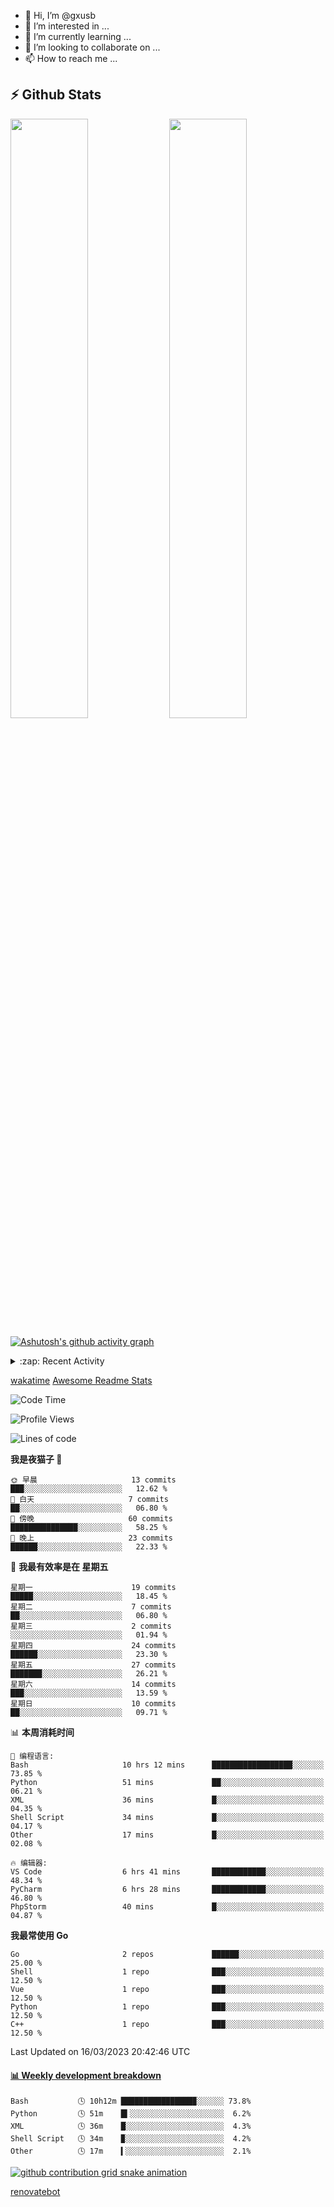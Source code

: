 - 👋 Hi, I’m @gxusb
- 👀 I’m interested in ...
- 🌱 I’m currently learning ...
- 💞️ I’m looking to collaborate on ...
- 📫 How to reach me ...

## ⚡ Github Stats

<p align="left">
  <img width="49.6%" src="https://github-readme-stats.vercel.app/api?username=gxusb&show_icons=true&theme=tokyonight&hide_border=true&locale=cn">
  <img width="49.6%" src="https://github-readme-streak-stats.herokuapp.com?user=gxusb&theme=dark&locale=zh&fire=92DD6B&ring=6FAFDD">
</p>

[![Ashutosh's github activity graph](https://github-readme-activity-graph.cyclic.app/graph?username=gxusb&bg_color=232323&color=ffffff&line=ebebeb&point=96d35f&area=true&hide_border=true)](https://github.com/ashutosh00710/github-readme-activity-graph)

<!---
<p align="left">
    <img width="49.5%" src="https://github-readme-stats.vercel.app/api?username=gxusb&show_icons=true&count_private=true&title_color=006400&text_color=000080&bg_color=30,00FFFF,40E0D0,00CED1&locale=cn">
  <img width="49.5%" src="https://github-readme-stats.vercel.app/api/top-langs/?username=gxusb&title_color=006400&text_color=000080&layout=compact&bg_color=30,00FFFF,40E0D0,00CED1&locale=cn">
</p>
--->

<details>
<summary>:zap: Recent Activity</summary>
<!--START_SECTION:activity-->

1. 🎉 Merged PR [#5](https://github.com/gxusb/gxusb/pull/5) in [gxusb/gxusb](https://github.com/gxusb/gxusb)
2. ❗️ Opened issue [#40](https://github.com/mengzonefire/twitter-media-downloader/issues/40) in [mengzonefire/twitter-media-downloader](https://github.com/mengzonefire/twitter-media-downloader)
3. 🗣 Commented on [#55](https://github.com/ourongxing/chatgpt-vercel/issues/55) in [ourongxing/chatgpt-vercel](https://github.com/ourongxing/chatgpt-vercel)
4. 🎉 Merged PR [#1](https://github.com/gxusb/gxusb/pull/1) in [gxusb/gxusb](https://github.com/gxusb/gxusb)
5. 🗣 Commented on [#62](https://github.com/nilaoda/N_m3u8DL-RE/issues/62) in [nilaoda/N_m3u8DL-RE](https://github.com/nilaoda/N_m3u8DL-RE)
6. 🗣 Commented on [#5](https://github.com/v03413/ServerStatus-Client/issues/5) in [v03413/ServerStatus-Client](https://github.com/v03413/ServerStatus-Client)
7. 🗣 Commented on [#5](https://github.com/v03413/ServerStatus-Client/issues/5) in [v03413/ServerStatus-Client](https://github.com/v03413/ServerStatus-Client)
8. ❗️ Opened issue [#5](https://github.com/v03413/ServerStatus-Client/issues/5) in [v03413/ServerStatus-Client](https://github.com/v03413/ServerStatus-Client)
9. ❗️ Opened issue [#2233](https://github.com/alist-org/alist/issues/2233) in [alist-org/alist](https://github.com/alist-org/alist)
10. ❗️ Opened issue [#194](https://github.com/cppla/ServerStatus/issues/194) in [cppla/ServerStatus](https://github.com/cppla/ServerStatus)

<!--END_SECTION:activity-->
</details>


[wakatime](https://wakatime.com/dashboard) [Awesome Readme Stats](https://github.com/marketplace/actions/profile-readme-development-stats)

<!--START_SECTION:waka-->
![Code Time](http://img.shields.io/badge/Code%20Time-67%20hrs%2011%20mins-blue)

![Profile Views](http://img.shields.io/badge/%E4%B8%AA%E4%BA%BA%E8%B5%84%E6%96%99%E8%A7%82%E7%9C%8B%E6%AC%A1%E6%95%B0-96-blue)

![Lines of code](https://img.shields.io/badge/%E4%BB%8E%E3%80%8CHello%20World%E3%80%8D%E8%B5%B7%E6%88%91%E5%B7%B2%E7%BB%8F%E5%86%99%E4%BA%86-1.0%20thousand%20%E8%A1%8C%E4%BB%A3%E7%A0%81-blue)

**我是夜猫子 🦉** 

```text
🌞 早晨                     13 commits          ███░░░░░░░░░░░░░░░░░░░░░░   12.62 % 
🌆 白天                     7 commits           ██░░░░░░░░░░░░░░░░░░░░░░░   06.80 % 
🌃 傍晚                     60 commits          ███████████████░░░░░░░░░░   58.25 % 
🌙 晚上                     23 commits          ██████░░░░░░░░░░░░░░░░░░░   22.33 % 
```
📅 **我最有效率是在 星期五** 

```text
星期一                      19 commits          █████░░░░░░░░░░░░░░░░░░░░   18.45 % 
星期二                      7 commits           ██░░░░░░░░░░░░░░░░░░░░░░░   06.80 % 
星期三                      2 commits           ░░░░░░░░░░░░░░░░░░░░░░░░░   01.94 % 
星期四                      24 commits          ██████░░░░░░░░░░░░░░░░░░░   23.30 % 
星期五                      27 commits          ███████░░░░░░░░░░░░░░░░░░   26.21 % 
星期六                      14 commits          ███░░░░░░░░░░░░░░░░░░░░░░   13.59 % 
星期日                      10 commits          ██░░░░░░░░░░░░░░░░░░░░░░░   09.71 % 
```


📊 **本周消耗时间** 

```text
💬 编程语言: 
Bash                     10 hrs 12 mins      ██████████████████░░░░░░░   73.85 % 
Python                   51 mins             ██░░░░░░░░░░░░░░░░░░░░░░░   06.21 % 
XML                      36 mins             █░░░░░░░░░░░░░░░░░░░░░░░░   04.35 % 
Shell Script             34 mins             █░░░░░░░░░░░░░░░░░░░░░░░░   04.17 % 
Other                    17 mins             █░░░░░░░░░░░░░░░░░░░░░░░░   02.08 % 

🔥 编辑器: 
VS Code                  6 hrs 41 mins       ████████████░░░░░░░░░░░░░   48.34 % 
PyCharm                  6 hrs 28 mins       ████████████░░░░░░░░░░░░░   46.80 % 
PhpStorm                 40 mins             █░░░░░░░░░░░░░░░░░░░░░░░░   04.87 % 
```

**我最常使用 Go** 

```text
Go                       2 repos             ██████░░░░░░░░░░░░░░░░░░░   25.00 % 
Shell                    1 repo              ███░░░░░░░░░░░░░░░░░░░░░░   12.50 % 
Vue                      1 repo              ███░░░░░░░░░░░░░░░░░░░░░░   12.50 % 
Python                   1 repo              ███░░░░░░░░░░░░░░░░░░░░░░   12.50 % 
C++                      1 repo              ███░░░░░░░░░░░░░░░░░░░░░░   12.50 % 
```




 Last Updated on 16/03/2023 20:42:46 UTC
<!--END_SECTION:waka-->

<!-- waka-box start -->
#### <a href="https://gist.github.com/595eec8ae8745b516c9a8ad8a265a100" target="_blank">📊 Weekly development breakdown</a>
```text
Bash           🕓 10h12m ████████████████▉░░░░░░ 73.8%
Python         🕓 51m    █▍░░░░░░░░░░░░░░░░░░░░░  6.2%
XML            🕓 36m    █░░░░░░░░░░░░░░░░░░░░░░  4.3%
Shell Script   🕓 34m    ▉░░░░░░░░░░░░░░░░░░░░░░  4.2%
Other          🕓 17m    ▍░░░░░░░░░░░░░░░░░░░░░░  2.1%
```
<!-- Powered by https://github.com/YouEclipse/waka-box-go . -->
<!-- waka-box end -->

[![github contribution grid snake animation](https://raw.githubusercontent.com/gxusb/gxusb/output/github-contribution-grid-snake.svg)](https://github.com/gxusb)

<!---
gxusb/gxusb is a ✨ special ✨ repository because its `README.md` (this file) appears on your GitHub profile.
You can click the Preview link to take a look at your changes.
--->

[renovatebot](https://app.renovatebot.com/dashboard)
